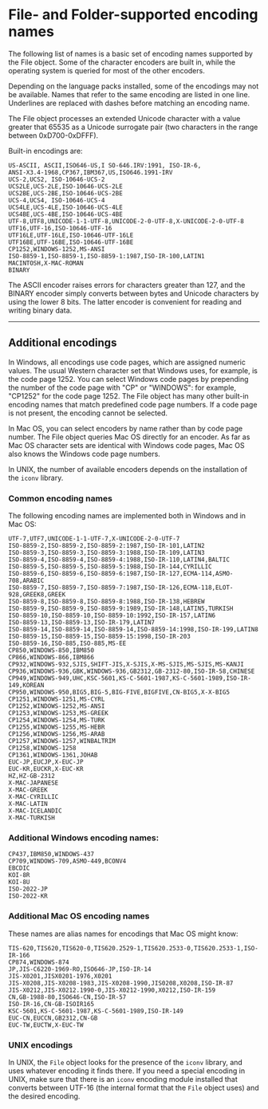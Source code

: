 # File- and Folder-supported encoding names

The following list of names is a basic set of encoding names supported by the File object. Some of the character encoders are built in, while the operating system is queried for most of the other encoders.

Depending on the language packs installed, some of the encodings may not be available. Names that refer to the same encoding are listed in one line. Underlines are replaced with dashes before matching an encoding name.

The File object processes an extended Unicode character with a value greater that 65535 as a Unicode surrogate pair (two characters in the range between 0xD700-0xDFFF).

Built-in encodings are:

```none
US-ASCII, ASCII,ISO646-US,I SO-646.IRV:1991, ISO-IR-6,
ANSI-X3.4-1968,CP367,IBM367,US,ISO646.1991-IRV
UCS-2,UCS2, ISO-10646-UCS-2
UCS2LE,UCS-2LE,ISO-10646-UCS-2LE
UCS2BE,UCS-2BE,ISO-10646-UCS-2BE
UCS-4,UCS4, ISO-10646-UCS-4
UCS4LE,UCS-4LE,ISO-10646-UCS-4LE
UCS4BE,UCS-4BE,ISO-10646-UCS-4BE
UTF-8,UTF8,UNICODE-1-1-UTF-8,UNICODE-2-0-UTF-8,X-UNICODE-2-0-UTF-8
UTF16,UTF-16,ISO-10646-UTF-16
UTF16LE,UTF-16LE,ISO-10646-UTF-16LE
UTF16BE,UTF-16BE,ISO-10646-UTF-16BE
CP1252,WINDOWS-1252,MS-ANSI
ISO-8859-1,ISO-8859-1,ISO-8859-1:1987,ISO-IR-100,LATIN1
MACINTOSH,X-MAC-ROMAN
BINARY
```

The ASCII encoder raises errors for characters greater than 127, and the BINARY encoder simply converts between bytes and Unicode characters by using the lower 8 bits. The latter encoder is convenient for reading and writing binary data.

---

## Additional encodings

In Windows, all encodings use code pages, which are assigned numeric values. The usual Western character set that Windows uses, for example, is the code page 1252. You can select Windows code pages by prepending the number of the code page with "CP" or "WINDOWS": for example, "CP1252" for the code page 1252. The File object has many other built-in encoding names that match predefined code page numbers. If a code page is not present, the encoding cannot be selected.

In Mac OS, you can select encoders by name rather than by code page number. The File object queries Mac OS directly for an encoder. As far as Mac OS character sets are identical with Windows code pages, Mac OS also knows the Windows code page numbers.

In UNIX, the number of available encoders depends on the installation of the `iconv` library.

### Common encoding names

The following encoding names are implemented both in Windows and in Mac OS:

```none
UTF-7,UTF7,UNICODE-1-1-UTF-7,X-UNICODE-2-0-UTF-7
ISO-8859-2,ISO-8859-2,ISO-8859-2:1987,ISO-IR-101,LATIN2
ISO-8859-3,ISO-8859-3,ISO-8859-3:1988,ISO-IR-109,LATIN3
ISO-8859-4,ISO-8859-4,ISO-8859-4:1988,ISO-IR-110,LATIN4,BALTIC
ISO-8859-5,ISO-8859-5,ISO-8859-5:1988,ISO-IR-144,CYRILLIC
ISO-8859-6,ISO-8859-6,ISO-8859-6:1987,ISO-IR-127,ECMA-114,ASMO-708,ARABIC
ISO-8859-7,ISO-8859-7,ISO-8859-7:1987,ISO-IR-126,ECMA-118,ELOT-928,GREEK8,GREEK
ISO-8859-8,ISO-8859-8,ISO-8859-8:1988,ISO-IR-138,HEBREW
ISO-8859-9,ISO-8859-9,ISO-8859-9:1989,ISO-IR-148,LATIN5,TURKISH
ISO-8859-10,ISO-8859-10,ISO-8859-10:1992,ISO-IR-157,LATIN6
ISO-8859-13,ISO-8859-13,ISO-IR-179,LATIN7
ISO-8859-14,ISO-8859-14,ISO-8859-14,ISO-8859-14:1998,ISO-IR-199,LATIN8
ISO-8859-15,ISO-8859-15,ISO-8859-15:1998,ISO-IR-203
ISO-8859-16,ISO-885,ISO-885,MS-EE
CP850,WINDOWS-850,IBM850
CP866,WINDOWS-866,IBM866
CP932,WINDOWS-932,SJIS,SHIFT-JIS,X-SJIS,X-MS-SJIS,MS-SJIS,MS-KANJI
CP936,WINDOWS-936,GBK,WINDOWS-936,GB2312,GB-2312-80,ISO-IR-58,CHINESE
CP949,WINDOWS-949,UHC,KSC-5601,KS-C-5601-1987,KS-C-5601-1989,ISO-IR-149,KOREAN
CP950,WINDOWS-950,BIG5,BIG-5,BIG-FIVE,BIGFIVE,CN-BIG5,X-X-BIG5
CP1251,WINDOWS-1251,MS-CYRL
CP1252,WINDOWS-1252,MS-ANSI
CP1253,WINDOWS-1253,MS-GREEK
CP1254,WINDOWS-1254,MS-TURK
CP1255,WINDOWS-1255,MS-HEBR
CP1256,WINDOWS-1256,MS-ARAB
CP1257,WINDOWS-1257,WINBALTRIM
CP1258,WINDOWS-1258
CP1361,WINDOWS-1361,JOHAB
EUC-JP,EUCJP,X-EUC-JP
EUC-KR,EUCKR,X-EUC-KR
HZ,HZ-GB-2312
X-MAC-JAPANESE
X-MAC-GREEK
X-MAC-CYRILLIC
X-MAC-LATIN
X-MAC-ICELANDIC
X-MAC-TURKISH
```

### Additional Windows encoding names:

```none
CP437,IBM850,WINDOWS-437
CP709,WINDOWS-709,ASMO-449,BCONV4
EBCDIC
KOI-8R
KOI-8U
ISO-2022-JP
ISO-2022-KR
```

### Additional Mac OS encoding names

These names are alias names for encodings that Mac OS might know:

```none
TIS-620,TIS620,TIS620-0,TIS620.2529-1,TIS620.2533-0,TIS620.2533-1,ISO-IR-166
CP874,WINDOWS-874
JP,JIS-C6220-1969-RO,ISO646-JP,ISO-IR-14
JIS-X0201,JISX0201-1976,X0201
JIS-X0208,JIS-X0208-1983,JIS-X0208-1990,JIS0208,X0208,ISO-IR-87
JIS-X0212,JIS-X0212.1990-0,JIS-X0212-1990,X0212,ISO-IR-159
CN,GB-1988-80,ISO646-CN,ISO-IR-57
ISO-IR-16,CN-GB-ISOIR165
KSC-5601,KS-C-5601-1987,KS-C-5601-1989,ISO-IR-149
EUC-CN,EUCCN,GB2312,CN-GB
EUC-TW,EUCTW,X-EUC-TW
```

### UNIX encodings

In UNIX, the `File` object looks for the presence of the `iconv` library, and uses whatever encoding it finds there. If you need a special encoding in UNIX, make sure that there is an `iconv` encoding module installed that converts between UTF-16 (the internal format that the `File` object uses) and the desired encoding.
